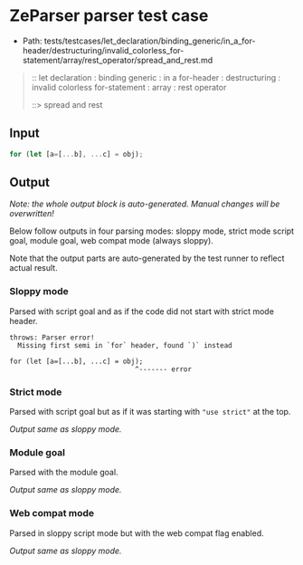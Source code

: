 # ZeParser parser test case

- Path: tests/testcases/let_declaration/binding_generic/in_a_for-header/destructuring/invalid_colorless_for-statement/array/rest_operator/spread_and_rest.md

> :: let declaration : binding generic : in a for-header : destructuring : invalid colorless for-statement : array : rest operator
>
> ::> spread and rest

## Input

`````js
for (let [a=[...b], ...c] = obj);
`````

## Output

_Note: the whole output block is auto-generated. Manual changes will be overwritten!_

Below follow outputs in four parsing modes: sloppy mode, strict mode script goal, module goal, web compat mode (always sloppy).

Note that the output parts are auto-generated by the test runner to reflect actual result.

### Sloppy mode

Parsed with script goal and as if the code did not start with strict mode header.

`````
throws: Parser error!
  Missing first semi in `for` header, found `)` instead

for (let [a=[...b], ...c] = obj);
                               ^------- error
`````

### Strict mode

Parsed with script goal but as if it was starting with `"use strict"` at the top.

_Output same as sloppy mode._

### Module goal

Parsed with the module goal.

_Output same as sloppy mode._

### Web compat mode

Parsed in sloppy script mode but with the web compat flag enabled.

_Output same as sloppy mode._
